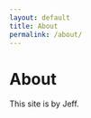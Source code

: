 ```yaml
---
layout: default
title: About
permalink: /about/
---
```


# About

This site is by Jeff.

[jekyll-organization]: https://github.com/jekyll
